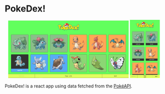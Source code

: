 # PokeDex!

<p align="center">
  <img src="/docs/pokedex.png" width="76%" alt="Screenshot - Home Page Desktop" title="Screenshot - Home Page Desktop" />
  <img src="/docs/pokedex-mobile.jpeg" width="19%" alt="Screenshot - Home Page Mobile" title="Screenshot - Home Page Mobile" /> 
</p>



PokeDex! is a react app using data fetched from the [PokéAPI](https://pokeapi.co/).
